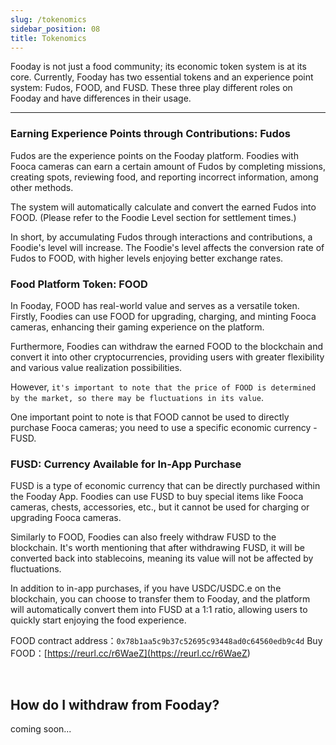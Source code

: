 ```yaml
---
slug: /tokenomics
sidebar_position: 08
title: Tokenomics
---
```


Fooday is not just a food community; its economic token system is at its core. Currently, Fooday has two essential tokens and an experience point system: Fudos, FOOD, and FUSD. These three play different roles on Fooday and have differences in their usage.

***
### Earning Experience Points through Contributions: Fudos
Fudos are the experience points on the Fooday platform. Foodies with Fooca cameras can earn a certain amount of Fudos by completing missions, creating spots, reviewing food, and reporting incorrect information, among other methods. 

The system will automatically calculate and convert the earned Fudos into FOOD. (Please refer to the Foodie Level section for settlement times.)

In short, by accumulating Fudos through interactions and contributions, a Foodie's level will increase. The Foodie's level affects the conversion rate of Fudos to FOOD, with higher levels enjoying better exchange rates.

### Food Platform Token: FOOD
In Fooday, FOOD has real-world value and serves as a versatile token. Firstly, Foodies can use FOOD for upgrading, charging, and minting Fooca cameras, enhancing their gaming experience on the platform.

Furthermore, Foodies can withdraw the earned FOOD to the blockchain and convert it into other cryptocurrencies, providing users with greater flexibility and various value realization possibilities. 

However, `it's important to note that the price of FOOD is determined by the market, so there may be fluctuations in its value`.

One important point to note is that FOOD cannot be used to directly purchase Fooca cameras; you need to use a specific economic currency - FUSD.

### FUSD: Currency Available for In-App Purchase
FUSD is a type of economic currency that can be directly purchased within the Fooday App. Foodies can use FUSD to buy special items like Fooca cameras, chests, accessories, etc., but it cannot be used for charging or upgrading Fooca cameras.

Similarly to FOOD, Foodies can also freely withdraw FUSD to the blockchain. It's worth mentioning that after withdrawing FUSD, it will be converted back into stablecoins, meaning its value will not be affected by fluctuations.

In addition to in-app purchases, if you have USDC/USDC.e on the blockchain, you can choose to transfer them to Fooday, and the platform will automatically convert them into FUSD at a 1:1 ratio, allowing users to quickly start enjoying the food experience.

FOOD contract address：`0x78b1aa5c9b37c52695c93448ad0c64560edb9c4d`
Buy FOOD：[https://reurl.cc/r6WaeZ](<https://reurl.cc/r6WaeZ>)

<br/>

## How do I withdraw from Fooday?
coming soon...







